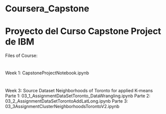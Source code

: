 # Coursera_Capstone
# Proyecto del Curso Capstone Project de IBM
Files of Course:
#
Week 1: CapstoneProjectNotebook.ipynb
#
Week 3:  Source Dataset Neighborhoods of Toronto for applied K-means
        Parte 1: 03_1_AssignmentDataSetToronto_DataWrangling.ipynb
        Parte 2: 03_2_AssignmentDataSetTorontoAddLatLong.ipynb
        Parte 3: 03_3AssignmentClusterNeighborhoodsTorontoV2.ipynb
        
